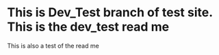 # This is Dev_Test branch of test site. This is the dev_test read me
This is also a test of the read me
